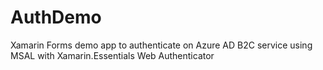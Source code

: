 # AuthDemo
Xamarin Forms demo app to authenticate on Azure AD B2C service using MSAL with Xamarin.Essentials Web Authenticator
